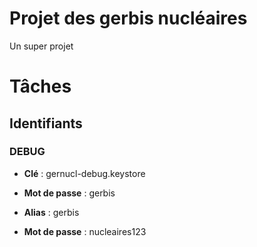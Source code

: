 # Projet des gerbis nucléaires
Un super projet

#  Tâches

## Identifiants

### DEBUG
- __Clé__ : gernucl-debug.keystore
- __Mot de passe__ : gerbis

- __Alias__ : gerbis
- __Mot de passe__ : nucleaires123